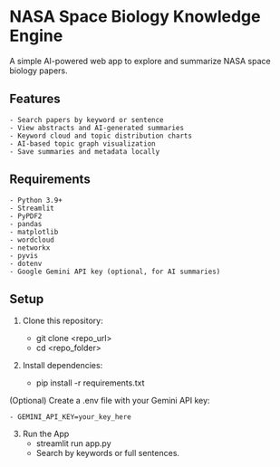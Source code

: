 # NASA Space Biology Knowledge Engine

A simple AI-powered web app to explore and summarize NASA space biology papers.

## Features
    - Search papers by keyword or sentence
    - View abstracts and AI-generated summaries
    - Keyword cloud and topic distribution charts
    - AI-based topic graph visualization
    - Save summaries and metadata locally

## Requirements
    - Python 3.9+
    - Streamlit
    - PyPDF2
    - pandas
    - matplotlib
    - wordcloud
    - networkx
    - pyvis
    - dotenv
    - Google Gemini API key (optional, for AI summaries)

## Setup
1. Clone this repository:
    - git clone <repo_url>
    - cd <repo_folder>
    
2. Install dependencies:
    - pip install -r requirements.txt

(Optional) Create a .env file with your Gemini API key:

    - GEMINI_API_KEY=your_key_here

3. Run the App
    - streamlit run app.py
    - Search by keywords or full sentences.
